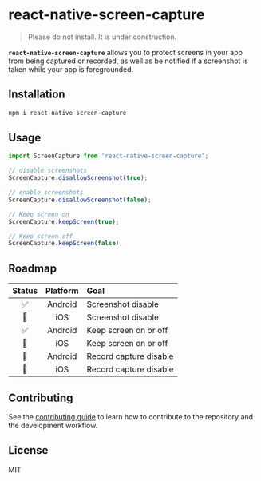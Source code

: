 # react-native-screen-capture

> Please do not install. It is under construction.

**`react-native-screen-capture`** allows you to protect screens in your app from being captured or recorded, as well as be notified if a screenshot is taken while your app is foregrounded.

## Installation

```sh
npm i react-native-screen-capture
```

## Usage

```js
import ScreenCapture from 'react-native-screen-capture';

// disable screenshots
ScreenCapture.disallowScreenshot(true);

// enable screenshots
ScreenCapture.disallowScreenshot(false);

// Keep screen on
ScreenCapture.keepScreen(true);

// Keep screen off
ScreenCapture.keepScreen(false);
```

## Roadmap

|   Status   | Platform | Goal                   |
| :--------: | :------: | :--------------------- |
|     ✅     | Android  | Screenshot disable     |
|     🚧     | iOS      | Screenshot disable     |
|     ✅     | Android  | Keep screen on or off  |
|     🚧     | iOS      | Keep screen on or off  |
|     🚧     | Android  | Record capture disable |
|     🚧     | iOS      | Record capture disable |

## Contributing

See the [contributing guide](CONTRIBUTING.md) to learn how to contribute to the repository and the development workflow.

## License

MIT
